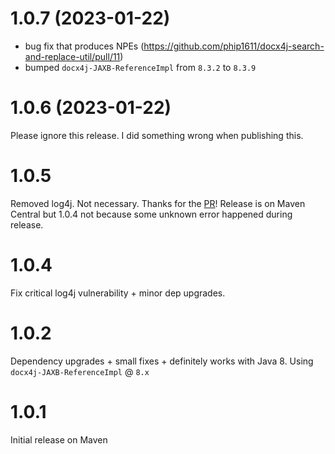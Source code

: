 # 1.0.7 (2023-01-22)
- bug fix that produces NPEs (<https://github.com/phip1611/docx4j-search-and-replace-util/pull/11>)
- bumped `docx4j-JAXB-ReferenceImpl` from `8.3.2` to `8.3.9`

# 1.0.6 (2023-01-22)
Please ignore this release. I did something wrong when publishing this.

# 1.0.5
Removed log4j. Not necessary. Thanks for the [PR](https://github.com/phip1611/docx4j-search-and-replace-util/pull/8)!
Release is on Maven Central but 1.0.4 not because some unknown error happened during release.

# 1.0.4
Fix critical log4j vulnerability + minor dep upgrades.

# 1.0.2
Dependency upgrades + small fixes + definitely works with Java 8.
Using `docx4j-JAXB-ReferenceImpl` @ `8.x`

# 1.0.1
Initial release on Maven